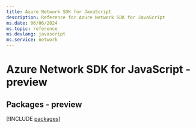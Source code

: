 ```yaml
---
title: Azure Network SDK for JavaScript
description: Reference for Azure Network SDK for JavaScript
ms.date: 06/06/2024
ms.topic: reference
ms.devlang: javascript
ms.service: network
---
```

# Azure Network SDK for JavaScript - preview
## Packages - preview
[!INCLUDE [packages](network-index.md)]